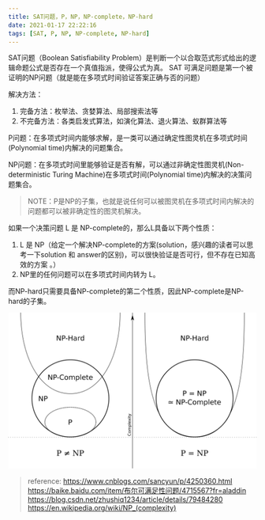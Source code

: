 ```yaml
---
title: SAT问题，P，NP，NP-complete，NP-hard
date: 2021-01-17 22:22:16
tags: [SAT, P, NP, NP-complete, NP-hard]
---
```


SAT问题（Boolean Satisfiability Problem）是判断一个以合取范式形式给出的逻辑命题公式是否存在一个真值指派，使得公式为真。
SAT 可满足问题是第一个被证明的NP问题（就是能在多项式时间验证答案正确与否的问题）

解决方法：

1. 完备方法：枚举法、贪婪算法、局部搜索法等
2. 不完备方法：各类启发式算法，如演化算法、退火算法、蚁群算法等

P问题：在多项式时间内能够求解，是一类可以通过确定性图灵机在多项式时间(Polynomial time)内解决的问题集合。

NP问题：在多项式时间里能够验证是否有解，可以通过非确定性图灵机(Non-deterministic Turing Machine)在多项式时间(Polynomial time)内解决的决策问题集合。

> NOTE：P是NP的子集，也就是说任何可以被图灵机在多项式时间内解决的问题都可以被非确定性的图灵机解决。

如果一个决策问题 L 是 NP-complete的，那么L具备以下两个性质：

1. L  是 NP（给定一个解决NP-complete的方案(solution，感兴趣的读者可以思考一下solution 和 answer的区别)，可以很快验证是否可行，但不存在已知高效的方案 。）
2. NP里的任何问题可以在多项式时间内转为 L。
 
而NP-hard只需要具备NP-complete的第二个性质，因此NP-complete是NP-hard的子集。

![](https://raw.githubusercontent.com/imonce/imgs/master/20210117221738.png)


> reference:
> https://www.cnblogs.com/sancyun/p/4250360.html
> https://baike.baidu.com/item/布尔可满足性问题/4715567?fr=aladdin
> https://blog.csdn.net/zhushiq1234/article/details/79484280
> https://en.wikipedia.org/wiki/NP_(complexity)